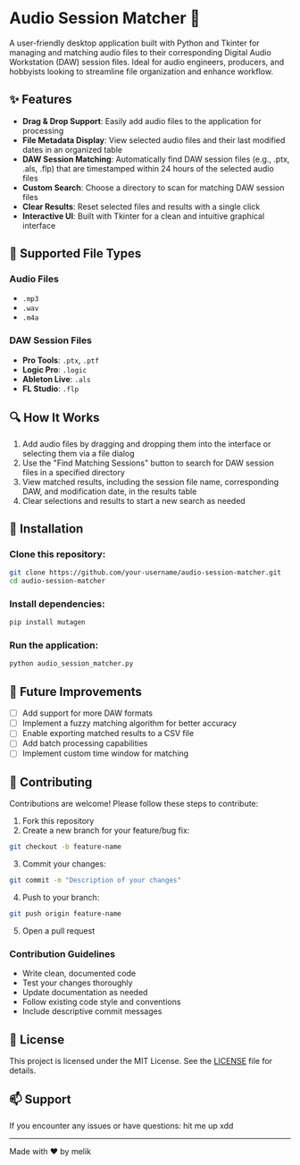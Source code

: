 # Audio Session Matcher 🎵

A user-friendly desktop application built with Python and Tkinter for managing and matching audio files to their corresponding Digital Audio Workstation (DAW) session files. Ideal for audio engineers, producers, and hobbyists looking to streamline file organization and enhance workflow.

## ✨ Features

- **Drag & Drop Support**: Easily add audio files to the application for processing
- **File Metadata Display**: View selected audio files and their last modified dates in an organized table
- **DAW Session Matching**: Automatically find DAW session files (e.g., .ptx, .als, .flp) that are timestamped within 24 hours of the selected audio files
- **Custom Search**: Choose a directory to scan for matching DAW session files
- **Clear Results**: Reset selected files and results with a single click
- **Interactive UI**: Built with Tkinter for a clean and intuitive graphical interface

## 📁 Supported File Types

### Audio Files
- `.mp3`
- `.wav`
- `.m4a`

### DAW Session Files
- **Pro Tools**: `.ptx`, `.ptf`
- **Logic Pro**: `.logic`
- **Ableton Live**: `.als`
- **FL Studio**: `.flp`

## 🔍 How It Works

1. Add audio files by dragging and dropping them into the interface or selecting them via a file dialog
2. Use the "Find Matching Sessions" button to search for DAW session files in a specified directory
3. View matched results, including the session file name, corresponding DAW, and modification date, in the results table
4. Clear selections and results to start a new search as needed

## 🚀 Installation

### Clone this repository:
```bash
git clone https://github.com/your-username/audio-session-matcher.git
cd audio-session-matcher
```

### Install dependencies:
```bash
pip install mutagen
```

### Run the application:
```bash
python audio_session_matcher.py
```

## 🔮 Future Improvements

- [ ] Add support for more DAW formats
- [ ] Implement a fuzzy matching algorithm for better accuracy
- [ ] Enable exporting matched results to a CSV file
- [ ] Add batch processing capabilities
- [ ] Implement custom time window for matching

## 🤝 Contributing

Contributions are welcome! Please follow these steps to contribute:

1. Fork this repository
2. Create a new branch for your feature/bug fix:
```bash
git checkout -b feature-name
```
3. Commit your changes:
```bash
git commit -m "Description of your changes"
```
4. Push to your branch:
```bash
git push origin feature-name
```
5. Open a pull request

### Contribution Guidelines
- Write clean, documented code
- Test your changes thoroughly
- Update documentation as needed
- Follow existing code style and conventions
- Include descriptive commit messages

## 📜 License

This project is licensed under the MIT License. See the [LICENSE](LICENSE) file for details.

## 📫 Support

If you encounter any issues or have questions:
hit me up xdd


---

Made with ❤️ by melik
